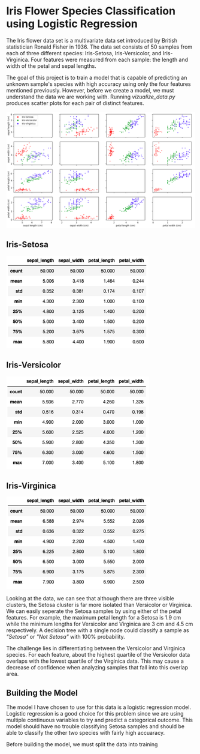 # Iris Flower Species Classification using Logistic Regression

The Iris flower data set is a multivariate data set introduced by British statistician Ronald Fisher in 1936. The data set consists of 50 samples from each of three different species: Iris-Setosa, Iris-Versicolor, and Iris-Virginica. Four features were measured from each sample: the length and width of the petal and sepal lengths.

The goal of this project is to train a model that is capable of predicting an unknown sample's species with high accuracy using only the four features mentioned previously. However, before we create a model, we must understand the data we are working with. Running *vizualize_data.py* produces scatter plots for each pair of distinct features.

![Feature Scatter Plots](/images/iris_plot.png)

## Iris-Setosa
![Setosa Summary Data](/images/setosa_data.png)

## Iris-Versicolor
![Versicolor Summary Data](/images/versicolor_data.png)

## Iris-Virginica
![Virginica Summary Data](/images/virginica_data.png)

Looking at the data, we can see that although there are three visible clusters, the Setosa cluster is far more isolated than Versicolor or Virginica. We can easily seperate the Setosa samples by using either of the petal features. For example, the maximum petal length for a Setosa is 1.9 cm while the minimum lengths for Versicolor and Virginica are 3 cm and 4.5 cm respectively. A decision tree with a single node could classify a sample as *"Setosa"* or *"Not Setosa"* with 100% probability.

The challenge lies in differentiating between the Versicolor and Virginica species. For each feature, about the highest quartile of the Versicolor data overlaps with the lowest quartile of the Virginica data. This may cause a decrease of confidence when analyzing samples that fall into this overlap area.

## Building the Model

The model I have chosen to use for this data is a logistic regression model. Logistic regression is a good choice for this problem since we are using multiple continuous variables to try and predict a categorical outcome. This model should have no trouble classifying Setosa samples and should be able to classify the other two species with fairly high accuaracy.

Before building the model, we must split the data into training
